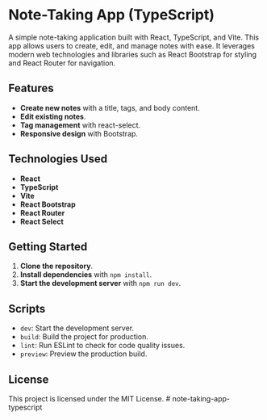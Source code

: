 # Note-Taking App (TypeScript)

A simple note-taking application built with React, TypeScript, and Vite. This app allows users to create, edit, and manage notes with ease. It leverages modern web technologies and libraries such as React Bootstrap for styling and React Router for navigation.

## Features

- **Create new notes** with a title, tags, and body content.
- **Edit existing notes**.
- **Tag management** with react-select.
- **Responsive design** with Bootstrap.

## Technologies Used

- **React**
- **TypeScript**
- **Vite**
- **React Bootstrap**
- **React Router**
- **React Select**

## Getting Started

1. **Clone the repository**.
2. **Install dependencies** with `npm install`.
3. **Start the development server** with `npm run dev`.

## Scripts

- `dev`: Start the development server.
- `build`: Build the project for production.
- `lint`: Run ESLint to check for code quality issues.
- `preview`: Preview the production build.

## License

This project is licensed under the MIT License.
#   n o t e - t a k i n g - a p p - t y p e s c r i p t  
 